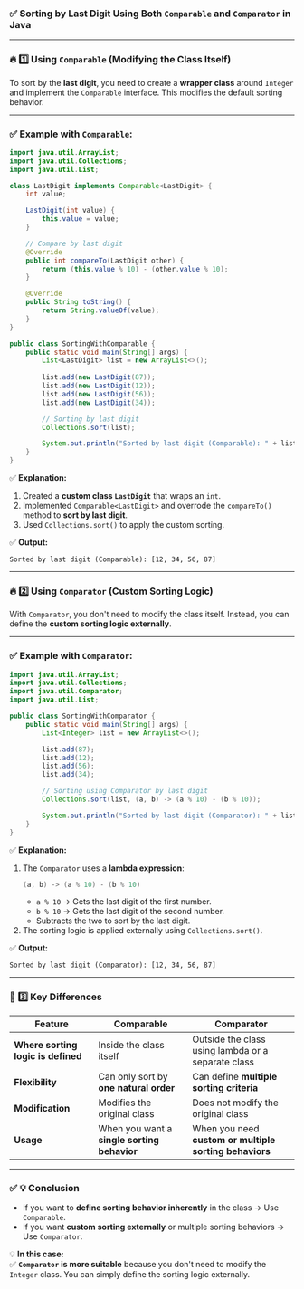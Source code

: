 ### ✅ **Sorting by Last Digit Using Both `Comparable` and `Comparator` in Java**

---

### 🔥 **1️⃣ Using `Comparable` (Modifying the Class Itself)**

To sort by the **last digit**, you need to create a **wrapper class** around `Integer` and implement the `Comparable` interface. This modifies the default sorting behavior.

---

### **✅ Example with `Comparable`:**
```java
import java.util.ArrayList;
import java.util.Collections;
import java.util.List;

class LastDigit implements Comparable<LastDigit> {
    int value;

    LastDigit(int value) {
        this.value = value;
    }

    // Compare by last digit
    @Override
    public int compareTo(LastDigit other) {
        return (this.value % 10) - (other.value % 10);
    }

    @Override
    public String toString() {
        return String.valueOf(value);
    }
}

public class SortingWithComparable {
    public static void main(String[] args) {
        List<LastDigit> list = new ArrayList<>();
        
        list.add(new LastDigit(87));
        list.add(new LastDigit(12));
        list.add(new LastDigit(56));
        list.add(new LastDigit(34));

        // Sorting by last digit
        Collections.sort(list);

        System.out.println("Sorted by last digit (Comparable): " + list);
    }
}
```

✅ **Explanation:**
1. Created a **custom class `LastDigit`** that wraps an `int`.
2. Implemented `Comparable<LastDigit>` and overrode the `compareTo()` method to **sort by last digit**.
3. Used `Collections.sort()` to apply the custom sorting.

✅ **Output:**
```
Sorted by last digit (Comparable): [12, 34, 56, 87]  
```

---

### 🔥 **2️⃣ Using `Comparator` (Custom Sorting Logic)**

With `Comparator`, you don't need to modify the class itself. Instead, you can define the **custom sorting logic externally**.

---

### **✅ Example with `Comparator`:**
```java
import java.util.ArrayList;
import java.util.Collections;
import java.util.Comparator;
import java.util.List;

public class SortingWithComparator {
    public static void main(String[] args) {
        List<Integer> list = new ArrayList<>();

        list.add(87);
        list.add(12);
        list.add(56);
        list.add(34);

        // Sorting using Comparator by last digit
        Collections.sort(list, (a, b) -> (a % 10) - (b % 10));

        System.out.println("Sorted by last digit (Comparator): " + list);
    }
}
```

✅ **Explanation:**
1. The `Comparator` uses a **lambda expression**:  
   ```java
   (a, b) -> (a % 10) - (b % 10)
   ```
   - `a % 10` → Gets the last digit of the first number.  
   - `b % 10` → Gets the last digit of the second number.  
   - Subtracts the two to sort by the last digit.
2. The sorting logic is applied externally using `Collections.sort()`.

✅ **Output:**
```
Sorted by last digit (Comparator): [12, 34, 56, 87]  
```

---

### 🚦 **3️⃣ Key Differences**

| **Feature**           | **Comparable**                            | **Comparator**                     |
|------------------------|-----------------------------------------|-----------------------------------|
| **Where sorting logic is defined** | Inside the class itself            | Outside the class using lambda or a separate class |
| **Flexibility**         | Can only sort by **one natural order**   | Can define **multiple sorting criteria** |
| **Modification**        | Modifies the original class              | Does not modify the original class |
| **Usage**               | When you want a **single sorting behavior** | When you need **custom or multiple sorting behaviors** |

---

### ✅ **💡 Conclusion**
- If you want to **define sorting behavior inherently** in the class → Use `Comparable`.
- If you want **custom sorting externally** or multiple sorting behaviors → Use `Comparator`.

💡 **In this case:**  
✅ **`Comparator` is more suitable** because you don't need to modify the `Integer` class. You can simply define the sorting logic externally.